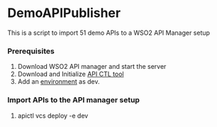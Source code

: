 # DemoAPIPublisher
This is a script to import 51 demo APIs to a WSO2 API Manager setup

### Prerequisites

1. Download WSO2 API manager and start the server
2. Download and Initialize [API CTL tool](https://apim.docs.wso2.com/en/latest/learn/api-controller/getting-started-with-wso2-api-controller/#download-and-initialize-the-ctl-tool) 
3. Add an [environment](https://apim.docs.wso2.com/en/latest/learn/api-controller/getting-started-with-wso2-api-controller/#add-an-environment) as dev. 

### Import APIs to the API manager setup

1. apictl vcs deploy -e dev